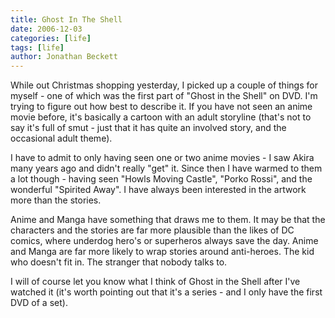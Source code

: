 ```yaml
---
title: Ghost In The Shell
date: 2006-12-03
categories: [life]
tags: [life]
author: Jonathan Beckett
---
```


While out Christmas shopping yesterday, I picked up a couple of things for myself - one of which was the first part of "Ghost in the Shell" on DVD. I'm trying to figure out how best to describe it. If you have not seen an anime movie before, it's basically a cartoon with an adult storyline (that's not to say it's full of smut - just that it has quite an involved story, and the occasional adult theme).

I have to admit to only having seen one or two anime movies - I saw Akira many years ago and didn't really "get" it. Since then I have warmed to them a lot though - having seen "Howls Moving Castle", "Porko Rossi", and the wonderful "Spirited Away". I have always been interested in the artwork more than the stories.

Anime and Manga have something that draws me to them. It may be that the characters and the stories are far more plausible than the likes of DC comics, where underdog hero's or superheros always save the day. Anime and Manga are far more likely to wrap stories around anti-heroes. The kid who doesn't fit in. The stranger that nobody talks to.

I will of course let you know what I think of Ghost in the Shell after I've watched it (it's worth pointing out that it's a series - and I only have the first DVD of a set).